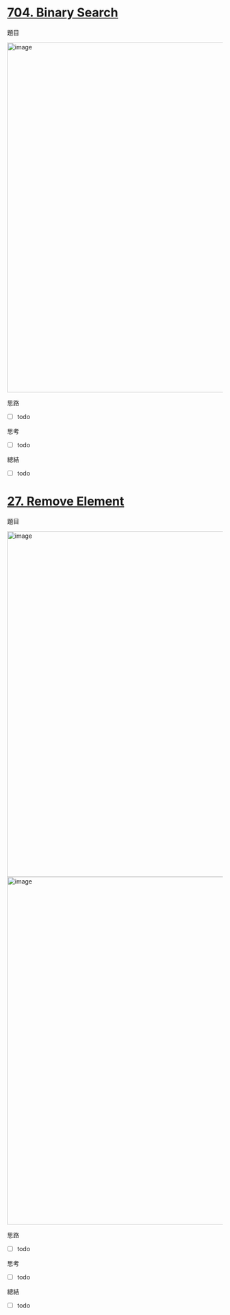 # [704. Binary Search](https://leetcode.com/problems/binary-search/description/)
題目

<img width="816" alt="image" src="https://github.com/user-attachments/assets/17415d4c-df63-48b1-a0d1-6493b09ac1fd">

思路
- [ ] todo

思考
- [ ] todo

總結
- [ ] todo

# [27. Remove Element](https://leetcode.com/problems/remove-element/description/)
題目

<img width="806" alt="image" src="https://github.com/user-attachments/assets/041e388a-0d71-443f-a3be-d3edab517988">
<img width="811" alt="image" src="https://github.com/user-attachments/assets/e9d1bb11-52c8-4915-9fb9-f88b18b0ac6f">

思路
- [ ] todo

思考
- [ ] todo

總結
- [ ] todo
